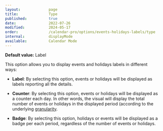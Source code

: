 ```yaml
---
layout:             page
title:              Type
published:          true
date:               2022-07-26
modified:           2024-05-17
order:              /calendar-pro/options/events-holidays-labels/type
internal:           displayMode
available:          Calendar Mode
---
```

**Default value:** Label

This option allows you to display events and holidays labels in different ways:

- **Label**: By selecting this option, events or holidays will be displayed as labels reporting all the details.

- **Counter**: By selecting this option, events or holidays will be displayed as a counter each day. In other words, the visual will display the total number of events or holidays in the displayed period (according to the underlying [granularity](../../features/granularities.md).

- **Badge**: By selecting this option, holidays or events will be displayed as a badge per each period, regardless of the number of events or holidays.
